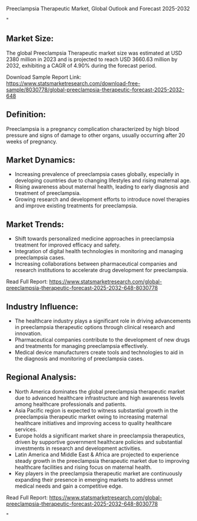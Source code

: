 Preeclampsia Therapeutic Market, Global Outlook and Forecast 2025-2032

"<h2>Market Size:</h2>
<p>The global Preeclampsia Therapeutic market size was estimated at USD 2380 million in 2023 and is projected to reach USD 3660.63 million by 2032, exhibiting a CAGR of 4.90% during the forecast period.</p>
<p>Download Sample Report Link: <a href='https://www.statsmarketresearch.com/download-free-sample/8030778/global-preeclampsia-therapeutic-forecast-2025-2032-648'>https://www.statsmarketresearch.com/download-free-sample/8030778/global-preeclampsia-therapeutic-forecast-2025-2032-648</a> </p>

<h2>Definition:</h2>
<p>Preeclampsia is a pregnancy complication characterized by high blood pressure and signs of damage to other organs, usually occurring after 20 weeks of pregnancy.</p>

<h2>Market Dynamics:</h2>
<ul>
<li>Increasing prevalence of preeclampsia cases globally, especially in developing countries due to changing lifestyles and rising maternal age.</li>
<li>Rising awareness about maternal health, leading to early diagnosis and treatment of preeclampsia.</li>
<li>Growing research and development efforts to introduce novel therapies and improve existing treatments for preeclampsia.</li>
</ul>

<h2>Market Trends:</h2>
<ul>
<li>Shift towards personalized medicine approaches in preeclampsia treatment for improved efficacy and safety.</li>
<li>Integration of digital health technologies in monitoring and managing preeclampsia cases.</li>
<li>Increasing collaborations between pharmaceutical companies and research institutions to accelerate drug development for preeclampsia.</li>
</ul>
<p>Read Full Report: <a href='https://www.statsmarketresearch.com/global-preeclampsia-therapeutic-forecast-2025-2032-648-8030778'>https://www.statsmarketresearch.com/global-preeclampsia-therapeutic-forecast-2025-2032-648-8030778</a> </p>

<h2>Industry Influence:</h2>
<ul>
<li>The healthcare industry plays a significant role in driving advancements in preeclampsia therapeutic options through clinical research and innovation.</li>
<li>Pharmaceutical companies contribute to the development of new drugs and treatments for managing preeclampsia effectively.</li>
<li>Medical device manufacturers create tools and technologies to aid in the diagnosis and monitoring of preeclampsia cases.</li>
</ul>

<h2>Regional Analysis:</h2>
<ul>
<li>North America dominates the global preeclampsia therapeutic market due to advanced healthcare infrastructure and high awareness levels among healthcare professionals and patients.</li>
<li>Asia Pacific region is expected to witness substantial growth in the preeclampsia therapeutic market owing to increasing maternal healthcare initiatives and improving access to quality healthcare services.</li>
<li>Europe holds a significant market share in preeclampsia therapeutics, driven by supportive government healthcare policies and substantial investments in research and development activities.</li>
<li>Latin America and Middle East & Africa are projected to experience steady growth in the preeclampsia therapeutic market due to improving healthcare facilities and rising focus on maternal health.</li>
<li>Key players in the preeclampsia therapeutic market are continuously expanding their presence in emerging markets to address unmet medical needs and gain a competitive edge.</li>
</ul>
<p>Read Full Report: <a href='https://www.statsmarketresearch.com/global-preeclampsia-therapeutic-forecast-2025-2032-648-8030778'>https://www.statsmarketresearch.com/global-preeclampsia-therapeutic-forecast-2025-2032-648-8030778</a> </p>"
